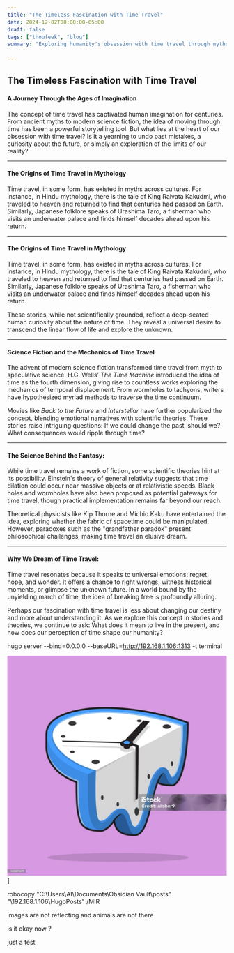 ```yaml
---
title: "The Timeless Fascination with Time Travel"
date: 2024-12-02T00:00:00-05:00
draft: false
tags: ["thoufeek", "blog"]
summary: "Exploring humanity's obsession with time travel through mythology and science fiction"

---
```

## **The Timeless Fascination with Time Travel**

#### **A Journey Through the Ages of Imagination**

The concept of time travel has captivated human imagination for centuries. From ancient myths to modern science fiction, the idea of moving through time has been a powerful storytelling tool. But what lies at the heart of our obsession with time travel? Is it a yearning to undo past mistakes, a curiosity about the future, or simply an exploration of the limits of our reality?

---

#### **The Origins of Time Travel in Mythology** 

Time travel, in some form, has existed in myths across cultures. For instance, in Hindu mythology, there is the tale of King Raivata Kakudmi, who traveled to heaven and returned to find that centuries had passed on Earth. Similarly, Japanese folklore speaks of Urashima Taro, a fisherman who visits an underwater palace and finds himself decades ahead upon his return.


---

#### **The Origins of Time Travel in Mythology** 

Time travel, in some form, has existed in myths across cultures. For instance, in Hindu mythology, there is the tale of King Raivata Kakudmi, who traveled to heaven and returned to find that centuries had passed on Earth. Similarly, Japanese folklore speaks of Urashima Taro, a fisherman who visits an underwater palace and finds himself decades ahead upon his return.

These stories, while not scientifically grounded, reflect a deep-seated human curiosity about the nature of time. They reveal a universal desire to transcend the linear flow of life and explore the unknown.

---

#### **Science Fiction and the Mechanics of Time Travel**

The advent of modern science fiction transformed time travel from myth to speculative science. H.G. Wells’ _The Time Machine_ introduced the idea of time as the fourth dimension, giving rise to countless works exploring the mechanics of temporal displacement. From wormholes to tachyons, writers have hypothesized myriad methods to traverse the time continuum.

Movies like _Back to the Future_ and _Interstellar_ have further popularized the concept, blending emotional narratives with scientific theories. These stories raise intriguing questions: If we could change the past, should we? What consequences would ripple through time?

---

#### **The Science Behind the Fantasy**: 

While time travel remains a work of fiction, some scientific theories hint at its possibility. Einstein's theory of general relativity suggests that time dilation could occur near massive objects or at relativistic speeds. Black holes and wormholes have also been proposed as potential gateways for time travel, though practical implementation remains far beyond our reach.

Theoretical physicists like Kip Thorne and Michio Kaku have entertained the idea, exploring whether the fabric of spacetime could be manipulated. However, paradoxes such as the "grandfather paradox" present philosophical challenges, making time travel an elusive dream.

---

#### **Why We Dream of Time Travel**: 

Time travel resonates because it speaks to universal emotions: regret, hope, and wonder. It offers a chance to right wrongs, witness historical moments, or glimpse the unknown future. In a world bound by the unyielding march of time, the idea of breaking free is profoundly alluring.

Perhaps our fascination with time travel is less about changing our destiny and more about understanding it. As we explore this concept in stories and theories, we continue to ask: What does it mean to live in the present, and how does our perception of time shape our humanity?


hugo server --bind=0.0.0.0 --baseURL=http://192.168.1.106:1313 -t terminal

![time](istockphoto-1435874519-1024x1024.jpg)]

robocopy "C:\Users\AI\Documents\Obsidian Vault\posts" "\\192.168.1.106\HugoPosts" /MIR




images are not reflecting and animals are not there 

is it okay now ?

just a test